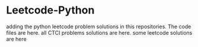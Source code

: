 # Leetcode-Python
adding the python leetcode problem solutions in this repositories. 
The code files are here.
all CTCI problems solutions are here.
some leetcode solutions are here









































































































































































































































































































































































































































































































































































































































































































































































